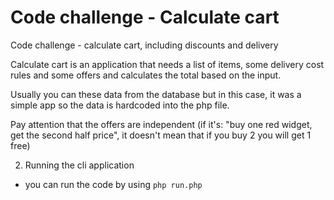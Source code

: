 # Code challenge - Calculate cart
Code challenge - calculate cart, including discounts and delivery

Calculate cart is an application that needs a list of items, some delivery cost rules and some offers and calculates the total based on the input.

Usually you can these data from the database but in this case, it was a simple app so the data is hardcoded into the php file.

Pay attention that the offers are independent (if it's: "buy one red widget, get the second half price", it doesn't mean that if you buy 2 you will get 1 free)

2. Running the cli application

- you can run the code by using `php run.php`

